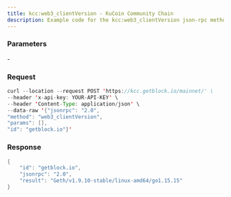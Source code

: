 ```yaml
---
title: kcc:web3_clientVersion - KuCoin Community Chain
description: Example code for the kcc:web3_clientVersion json-rpc method. Сomplete guide on how to use kcc:web3_clientVersion json-rpc in GetBlock.io Web3 documentation.
---
```


### Parameters


\-

### Request

``` java
curl --location --request POST 'https://kcc.getblock.io/mainnet/' \
--header 'x-api-key: YOUR-API-KEY' \
--header 'Content-Type: application/json' \
--data-raw '{"jsonrpc": "2.0",
"method": "web3_clientVersion",
"params": [],
"id": "getblock.io"}'
```

###  Response

``` java
{
    "id": "getblock.io",
    "jsonrpc": "2.0",
    "result": "Geth/v1.9.10-stable/linux-amd64/go1.15.15"
}
```


